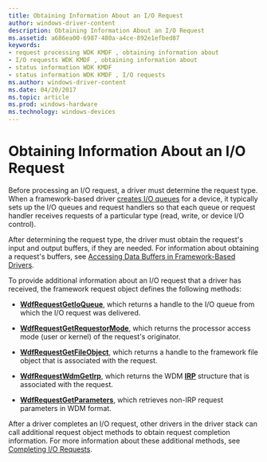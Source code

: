```yaml
---
title: Obtaining Information About an I/O Request
author: windows-driver-content
description: Obtaining Information About an I/O Request
ms.assetid: a686ea00-6987-480a-a4ce-892e1efbed87
keywords:
- request processing WDK KMDF , obtaining information about
- I/O requests WDK KMDF , obtaining information about
- status information WDK KMDF
- status information WDK KMDF , I/O requests
ms.author: windows-driver-content
ms.date: 04/20/2017
ms.topic: article
ms.prod: windows-hardware
ms.technology: windows-devices
---
```


# Obtaining Information About an I/O Request


Before processing an I/O request, a driver must determine the request type. When a framework-based driver [creates I/O queues](creating-i-o-queues.md) for a device, it typically sets up the I/O queues and request handlers so that each queue or request handler receives requests of a particular type (read, write, or device I/O control).

After determining the request type, the driver must obtain the request's input and output buffers, if they are needed. For information about obtaining a request's buffers, see [Accessing Data Buffers in Framework-Based Drivers](https://msdn.microsoft.com/library/windows/hardware/ff540701).

To provide additional information about an I/O request that a driver has received, the framework request object defines the following methods:

-   [**WdfRequestGetIoQueue**](https://msdn.microsoft.com/library/windows/hardware/ff549968), which returns a handle to the I/O queue from which the I/O request was delivered.

-   [**WdfRequestGetRequestorMode**](https://msdn.microsoft.com/library/windows/hardware/ff549971), which returns the processor access mode (user or kernel) of the request's originator.

-   [**WdfRequestGetFileObject**](https://msdn.microsoft.com/library/windows/hardware/ff549963), which returns a handle to the framework file object that is associated with the request.

-   [**WdfRequestWdmGetIrp**](https://msdn.microsoft.com/library/windows/hardware/ff550037), which returns the WDM [**IRP**](https://msdn.microsoft.com/library/windows/hardware/ff550694) structure that is associated with the request.

-   [**WdfRequestGetParameters**](https://msdn.microsoft.com/library/windows/hardware/ff549969), which retrieves non-IRP request parameters in WDM format.

After a driver completes an I/O request, other drivers in the driver stack can call additional request object methods to obtain request completion information. For more information about these additional methods, see [Completing I/O Requests](completing-i-o-requests.md).

 

 





